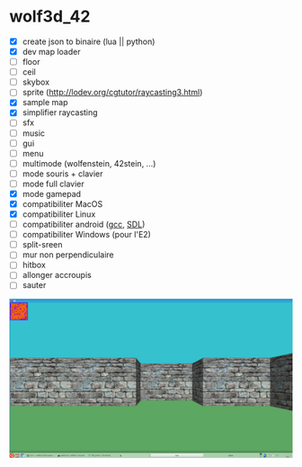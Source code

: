 # wolf3d_42

- [x] create json to binaire (lua || python)
- [x] dev map loader
- [ ] floor
- [ ] ceil
- [ ] skybox
- [ ] sprite (http://lodev.org/cgtutor/raycasting3.html)
- [x] sample map
- [x] simplifier raycasting
- [ ] sfx
- [ ] music
- [ ] gui
- [ ] menu
- [ ] multimode (wolfenstein, 42stein, ...)
- [ ] mode souris + clavier
- [ ] mode full clavier
- [x] mode gamepad
- [x] compatibiliter MacOS
- [x] compatibiliter Linux
- [ ] compatibiliter android ([gcc](https://play.google.com/store/apps/details?id=com.n0n3m4.gcc4droid), [SDL](https://play.google.com/store/apps/details?id=com.n0n3m4.droidsdl))
- [ ] compatibiliter Windows (pour l'E2)
- [ ] split-sreen
- [ ] mur non perpendiculaire
- [ ] hitbox
- [ ] allonger accroupis
- [ ] sauter

![alt tag](img/screenshot.png)
